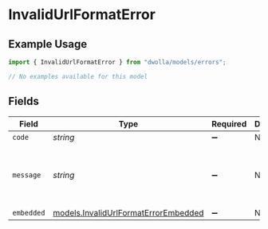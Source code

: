 # InvalidUrlFormatError

## Example Usage

```typescript
import { InvalidUrlFormatError } from "dwolla/models/errors";

// No examples available for this model
```

## Fields

| Field                                                                                 | Type                                                                                  | Required                                                                              | Description                                                                           | Example                                                                               |
| ------------------------------------------------------------------------------------- | ------------------------------------------------------------------------------------- | ------------------------------------------------------------------------------------- | ------------------------------------------------------------------------------------- | ------------------------------------------------------------------------------------- |
| `code`                                                                                | *string*                                                                              | :heavy_minus_sign:                                                                    | N/A                                                                                   | ValidationError                                                                       |
| `message`                                                                             | *string*                                                                              | :heavy_minus_sign:                                                                    | N/A                                                                                   | Validation error(s) present. See embedded errors list for more details.               |
| `embedded`                                                                            | [models.InvalidUrlFormatErrorEmbedded](../../models/invalidurlformaterrorembedded.md) | :heavy_minus_sign:                                                                    | N/A                                                                                   |                                                                                       |